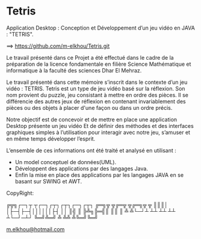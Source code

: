 # Tetris
Application Desktop : Conception et Développement d’un jeu vidéo en JAVA : "TETRIS".

==> https://github.com/m-elkhou/Tetris.git

Le travail présenté dans ce Projet a été effectué dans le cadre de la préparation de la licence fondamentale en filière Science Mathématique et informatique à la faculté des sciences Dhar El Mehraz.

Le travail présenté dans cette mémoire s’inscrit dans le contexte d’un jeu vidéo : TETRIS. Tetris est un type de jeu vidéo basé sur la réflexion. Son nom provient du puzzle, jeu consistant à mettre en ordre des pièces. Il se différencie des autres jeux de réflexion en contenant invariablement des pièces ou des objets à placer d'une façon ou dans un ordre précis.

Notre objectif est de concevoir et de mettre en place une application Desktop présente un jeu vidéo Et de définir des méthodes et des interfaces graphiques simples à l’utilisation pour interagir avec notre jeu, s’amuser et en même temps développer l’esprit.

L’ensemble de ces informations ont été traité et analysé en utilisant :

- Un model conceptuel de données(UML). 
- Développent des applications par des langages Java. 
- Enfin la mise en place des applications par les langages JAVA en se basant sur SWING et AWT.

CopyRight:

╔╦╗┌─┐┬ ┬┌─┐┌┬┐┌┬┐┌─┐┌┬┐  ╔═╗╦    ╦╔═╦ ╦╔═╗╦ ╦
║║║│ │├─┤├─┤││││││├┤  ││  ║╣ ║    ╠╩╗╠═╣║ ║║ ║
╩ ╩└─┘┴ ┴┴ ┴┴ ┴┴ ┴└─┘─┴┘  ╚═╝╩═╝  ╩ ╩╩ ╩╚═╝╚═╝

m.elkhou@hotmail.com
